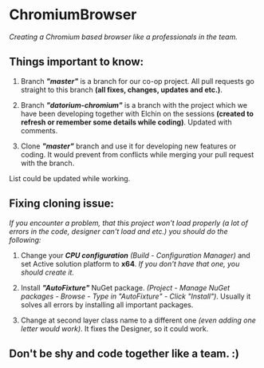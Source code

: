 # ChromiumBrowser
_Creating a Chromium based browser like a professionals in the team._

## Things important to know:
1. Branch ___"master"___ is a branch for our co-op project. All pull requests go straight to this branch __(all fixes, changes, updates and etc.)__.

2. Branch ___"datorium-chromium"___ is a branch with the project which we have been developing together with Elchin on the sessions __(created to refresh or remember some details while coding)__. Updated with comments.

3. Clone ___"master"___ branch and use it for developing new features or coding. It would prevent from conflicts while merging your pull request with the branch.

List could be updated while working.

## Fixing cloning issue:
_If you encounter a problem, that this project won't load properly (a lot of errors in the code, designer can't load and etc.) you should do the following:_

1. Change your ___CPU configuration___ _(Build - Configuration Manager)_ and set Active solution platform to **x64**. _If you don't have that one, you should create it._

2. Install ___"AutoFixture"___ NuGet package. _(Project - Manage NuGet packages - Browse - Type in "AutoFixture" - Click "Install")_. Usually it solves all errors by installing all important packages.

3. Change at second layer class name to a different one _(even adding one letter would work)_. It fixes the Designer, so it could work.

## Don't be shy and code together like a team. :)
